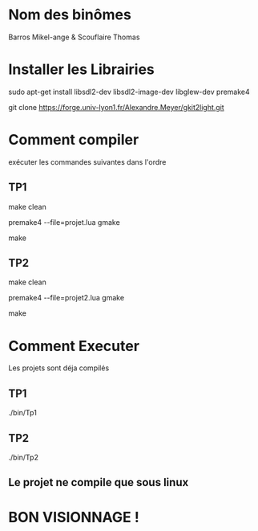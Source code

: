 # Nom des binômes

Barros Mikel-ange & Scouflaire Thomas

# Installer les Librairies

sudo apt-get install libsdl2-dev libsdl2-image-dev libglew-dev premake4

git clone https://forge.univ-lyon1.fr/Alexandre.Meyer/gkit2light.git

# Comment compiler

exécuter les commandes suivantes dans l'ordre

## TP1 

make clean

premake4 --file=projet.lua gmake

make

## TP2

make clean

premake4 --file=projet2.lua gmake

make

# Comment Executer

Les projets sont déja compilés

## TP1 

./bin/Tp1

## TP2

./bin/Tp2

## Le projet ne compile que sous linux

# BON VISIONNAGE !
